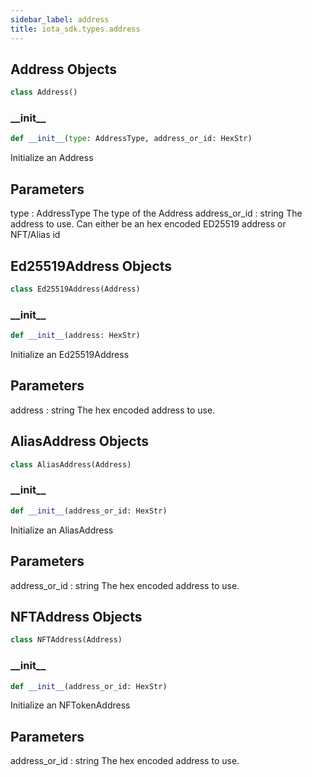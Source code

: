 ```yaml
---
sidebar_label: address
title: iota_sdk.types.address
---
```


## Address Objects

```python
class Address()
```

### \_\_init\_\_

```python
def __init__(type: AddressType, address_or_id: HexStr)
```

Initialize an Address

## Parameters

type : AddressType
The type of the Address
address_or_id : string
The address to use. Can either be an hex encoded ED25519 address or NFT/Alias id

## Ed25519Address Objects

```python
class Ed25519Address(Address)
```

### \_\_init\_\_

```python
def __init__(address: HexStr)
```

Initialize an Ed25519Address

## Parameters

address : string
The hex encoded address to use.

## AliasAddress Objects

```python
class AliasAddress(Address)
```

### \_\_init\_\_

```python
def __init__(address_or_id: HexStr)
```

Initialize an AliasAddress

## Parameters

address_or_id : string
The hex encoded address to use.

## NFTAddress Objects

```python
class NFTAddress(Address)
```

### \_\_init\_\_

```python
def __init__(address_or_id: HexStr)
```

Initialize an NFTokenAddress

## Parameters

address_or_id : string
The hex encoded address to use.
